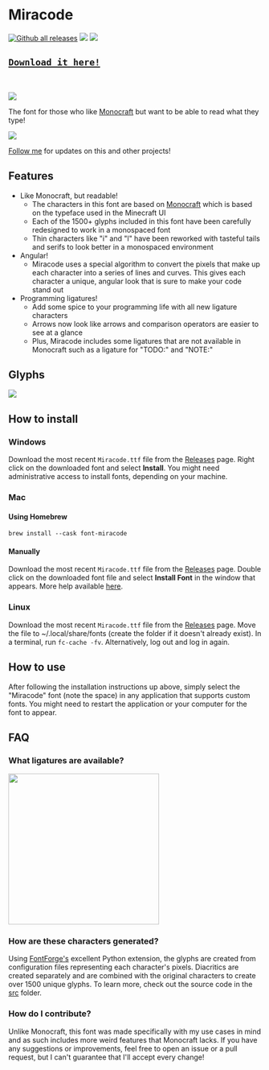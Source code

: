 # Miracode

[![Github all releases](https://img.shields.io/github/downloads/IdreesInc/Miracode/total.svg)](https://GitHub.com/IdreesInc/Miracode/releases/)
![](https://img.shields.io/github/license/IdreesInc/Miracode)
[![](https://img.shields.io/github/v/release/IdreesInc/Miracode)](https://GitHub.com/IdreesInc/Miracode/releases/)

## [`Download it here!`](https://github.com/IdreesInc/Miracode/releases)
<br/>

![](images/miracode-banner.png)

The font for those who like [Monocraft](https://github.com/IdreesInc/Monocraft) but want to be able to read what they type!

![](images/preview.png)

[Follow me](https://github.com/IdreesInc/IdreesInc) for updates on this and other projects!

## Features

- Like Monocraft, but readable!
  - The characters in this font are based on [Monocraft](https://github.com/IdreesInc/Monocraft) which is based on the typeface used in the Minecraft UI
  - Each of the 1500+ glyphs included in this font have been carefully redesigned to work in a monospaced font
  - Thin characters like "i" and "l" have been reworked with tasteful tails and serifs to look better in a monospaced environment
- Angular!
  - Miracode uses a special algorithm to convert the pixels that make up each character into a series of lines and curves. This gives each character a unique, angular look that is sure to make your code stand out
- Programming ligatures!
  - Add some spice to your programming life with all new ligature characters
  - Arrows now look like arrows and comparison operators are easier to see at a glance
  - Plus, Miracode includes some ligatures that are not available in Monocraft such as a ligature for "TODO:" and "NOTE:"

## Glyphs

![](images/glyphs.png)

## How to install

### Windows

Download the most recent `Miracode.ttf` file from the [Releases](https://github.com/IdreesInc/Miracode/releases) page. Right click on the downloaded font and select **Install**. You might need administrative access to install fonts, depending on your machine.

### Mac

#### Using Homebrew

```shell
brew install --cask font-miracode
```

#### Manually

Download the most recent `Miracode.ttf` file from the [Releases](https://github.com/IdreesInc/Miracode/releases) page. Double click on the downloaded font file and select **Install Font** in the window that appears. More help available [here](https://support.apple.com/en-us/HT201749).

### Linux

Download the most recent `Miracode.ttf` file from the [Releases](https://github.com/IdreesInc/Miracode/releases) page. Move the file to ~/.local/share/fonts (create the folder if it doesn't already exist). In a terminal, run `fc-cache -fv`. Alternatively, log out and log in again. 

## How to use

After following the installation instructions up above, simply select the "Miracode" font (note the space) in any application that supports custom fonts. You might need to restart the application or your computer for the font to appear.

## FAQ

### What ligatures are available?

<img src="images/ligatures.png" width="300">

### How are these characters generated?

Using [FontForge's](https://fontforge.org/en-US/) excellent Python extension, the glyphs are created from configuration files representing each character's pixels. Diacritics are created separately and are combined with the original characters to create over 1500 unique glyphs. To learn more, check out the source code in the [src](https://github.com/IdreesInc/Miracode/tree/main/src) folder.

### How do I contribute?

Unlike Monocraft, this font was made specifically with my use cases in mind and as such includes more weird features that Monocraft lacks. If you have any suggestions or improvements, feel free to open an issue or a pull request, but I can't guarantee that I'll accept every change!
